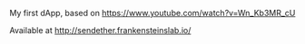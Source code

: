 My first dApp, based on https://www.youtube.com/watch?v=Wn_Kb3MR_cU

Available at http://sendether.frankensteinslab.io/
